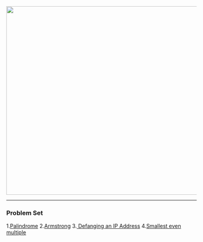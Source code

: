 <img src="https://github.com/Yogaprasadmk/My-leetcode-solutions/assets/120255515/f51dcda0-e687-4701-a821-a24e9fb870ce" width=1000px height=500px/>
<hr/>
<h3>Problem Set</h3>
1.<a href="https://leetcode.com/problems/palindrome-number/description/">Palindrome</a>
2.<a href="https://leetcode.com/problems/armstrong-number/description/">Armstrong</a>
3.<a href="https://leetcode.com/problems/defanging-an-ip-address/submissions/1192731103/"> Defanging an IP Address</a>
4.<a href="https://leetcode.com/problems/smallest-even-multiple/">Smallest even multiple</a>
